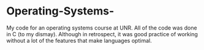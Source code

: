 # Operating-Systems-
My code for an operating systems course at UNR. 
All of the code was done in C (to my dismay). 
Although in retrospect, it was good practice of working without a lot of the features that make languages optimal. 
